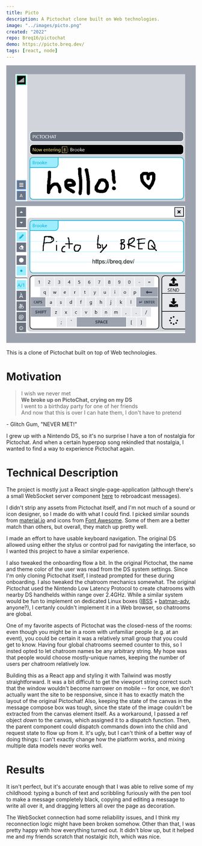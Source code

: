 ```yaml
---
title: Picto
description: A Pictochat clone built on Web technologies.
image: "../images/picto.png"
created: "2022"
repo: Breq16/pictochat
demo: https://picto.breq.dev/
tags: [react, node]
---
```


![](../images/picto.png)

This is a clone of Pictochat built on top of Web technologies.

# Motivation

<Indent>

> I wish we never met<br /> **We broke up on PictoChat, crying on my DS**<br /> I went to a birthday party for one of her friends<br /> And now that this is over I can hate them, I don't have to pretend

<Indent>

\- Glitch Gum, "NEVER MET!"

</Indent>

</Indent>

I grew up with a Nintendo DS, so it's no surprise I have a ton of nostalgia for Pictochat. And when a certain hyperpop song rekindled that nostalgia, I wanted to find a way to experience Pictochat again.

# Technical Description

The project is mostly just a React single-page-application (although there's a small WebSocket server component [here](https://github.com/Breq16/pictoserver/blob/main/index.js) to rebroadcast messages).

I didn't strip any assets from Pictochat itself, and I'm not much of a sound or icon designer, so I made do with what I could find. I picked similar sounds from [material.io](https://github.com/Breq16/pictoserver/blob/main/index.js) and icons from [Font Awesome](https://fontawesome.com/). Some of them are a better match than others, but overall, they match up pretty well.

I made an effort to have usable keyboard navigation. The original DS allowed using either the stylus or control pad for navigating the interface, so I wanted this project to have a similar experience.

I also tweaked the onboarding flow a bit. In the original Pictochat, the name and theme color of the user was read from the DS system settings. Since I'm only cloning Pictochat itself, I instead prompted for these during onboarding. I also tweaked the chatroom mechanics somewhat. The original Pictochat used the Nintendo Low Latency Protocol to create chatrooms with nearby DS handhelds within range over 2.4GHz. While a similar system would be fun to implement on dedicated Linux boxes ([IBSS](https://wiki.archlinux.org/title/ad-hoc_networking) + [batman-adv](https://www.open-mesh.org/projects/batman-adv/wiki), anyone?), I certanly couldn't implement it in a Web browser, so chatrooms are global.

One of my favorite aspects of Pictochat was the closed-ness of the rooms: even though you might be in a room with unfamiliar people (e.g. at an event), you could be certain it was a relatively small group that you could get to know. Having four global chatrooms seemed counter to this, so I insted opted to let chatroom names be any arbitrary string. My hope was that people would choose mostly-unique names, keeping the number of users per chatroom relatively low.

Building this as a React app and styling it with Tailwind was mostly straightforward. It was a bit difficult to get the viewport string correct such that the window wouldn't become narrower on mobile -- for once, we don't actually want the site to be responsive, since it has to exactly match the layout of the original Pictochat! Also, keeping the state of the canvas in the message compose box was tough, since the state of the image couldn't be extracted from the canvas element itself. As a workaround, I passed a ref object _down_ to the canvas, which assigned it to a dispatch function. Then, the parent component could dispatch commands down into the child and request state to flow up from it. It's ugly, but I can't think of a better way of doing things: I can't exactly change how the platform works, and mixing multiple data models never works well.

# Results

It isn't perfect, but it's accurate enough that I was able to relive some of my childhood: typing a bunch of text and scribbling furiously with the pen tool to make a message completely black, copying and editing a message to write all over it, and dragging letters all over the page as decoration.

The WebSocket connection had some reliability issues, and I think my reconnection logic might have been broken somehow. Other than that, I was pretty happy with how everything turned out. It didn't blow up, but it helped me and my friends scratch that nostalgic itch, which was nice.
